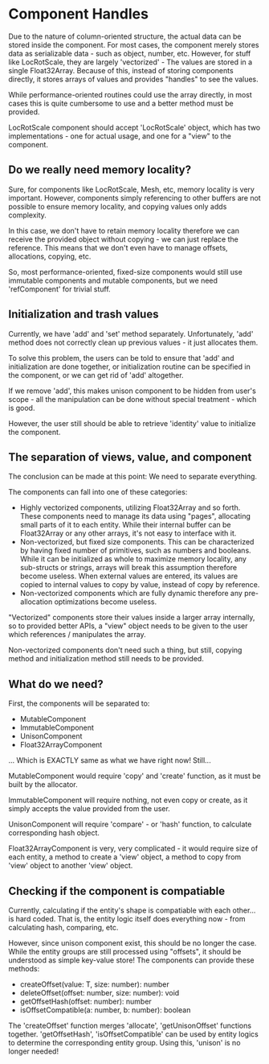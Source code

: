# Component Handles
Due to the nature of column-oriented structure, the actual data can be stored
inside the component. For most cases, the component merely stores data as
serializable data - such as object, number, etc. However, for stuff like
LocRotScale, they are largely 'vectorized' - The values are stored in a single
Float32Array. Because of this, instead of storing components directly, it stores
arrays of values and provides "handles" to see the values.

While performance-oriented routines could use the array directly, in most cases
this is quite cumbersome to use and a better method must be provided.

LocRotScale component should accept 'LocRotScale' object, which has two
implementations - one for actual usage, and one for a "view" to the component.

## Do we really need memory locality?
Sure, for components like LocRotScale, Mesh, etc, memory locality is very
important. However, components simply referencing to other buffers are not
possible to ensure memory locality, and copying values only adds complexity.

In this case, we don't have to retain memory locality therefore we can receive
the provided object without copying - we can just replace the reference.
This means that we don't even have to manage offsets, allocations, copying, etc.

So, most performance-oriented, fixed-size components would still use immutable
components and mutable components, but we need 'refComponent' for trivial
stuff.

## Initialization and trash values
Currently, we have 'add' and 'set' method separately. Unfortunately, 'add'
method does not correctly clean up previous values - it just allocates them.

To solve this problem, the users can be told to ensure that 'add' and
initialization are done together, or initialization routine can be specified
in the component, or we can get rid of 'add' altogether.

If we remove 'add', this makes unison component to be hidden from user's scope -
all the manipulation can be done without special treatment - which is good. 

However, the user still should be able to retrieve 'identity' value to 
initialize the component.

## The separation of views, value, and component
The conclusion can be made at this point: We need to separate everything.

The components can fall into one of these categories:

- Highly vectorized components, utilizing Float32Array and so forth. These
  components need to manage its data using "pages", allocating small parts of
  it to each entity. While their internal buffer can be Float32Array or any
  other arrays, it's not easy to interface with it.
- Non-vectorized, but fixed size components. This can be characterized by
  having fixed number of primitives, such as numbers and booleans. While it can
  be initialized as whole to maximize memory locality, any sub-structs or
  strings, arrays will break this assumption therefore become useless.
  When external values are entered, its values are copied to internal values to
  copy by value, instead of copy by reference.
- Non-vectorized components which are fully dynamic therefore any
  pre-allocation optimizations become useless.

"Vectorized" components store their values inside a larger array internally, so
to provided better APIs, a "view" object needs to be given to the user which
references / manipulates the array.

Non-vectorized components don't need such a thing, but still, copying method
and initialization method still needs to be provided.

## What do we need?
First, the components will be separated to:

- MutableComponent
- ImmutableComponent
- UnisonComponent
- Float32ArrayComponent

... Which is EXACTLY same as what we have right now! Still...

MutableComponent would require 'copy' and 'create' function, as it must be built
by the allocator.

ImmutableComponent will require nothing, not even copy or create, as it simply
accepts the value provided from the user.

UnisonComponent will require 'compare' - or 'hash' function, to calculate
corresponding hash object.

Float32ArrayComponent is very, very complicated - it would require size of
each entity, a method to create a 'view' object, a method to copy from 'view'
object to another 'view' object.

## Checking if the component is compatiable
Currently, calculating if the entity's shape is compatiable with each other...
is hard coded. That is, the entity logic itself does everything now - from
calculating hash, comparing, etc.

However, since unison component exist, this should be no longer the case. While
the entity groups are still processed using "offsets", it should be understood
as simple key-value store! The components can provide these methods:

- createOffset(value: T, size: number): number
- deleteOffset(offset: number, size: number): void
- getOffsetHash(offset: number): number
- isOffsetCompatible(a: number, b: number): boolean

The 'createOffset' function merges 'allocate', 'getUnisonOffset' functions
together. 'getOffsetHash', 'isOffsetCompatible' can be used by entity logics
to determine the corresponding entity group. Using this, 'unison' is no longer
needed!
